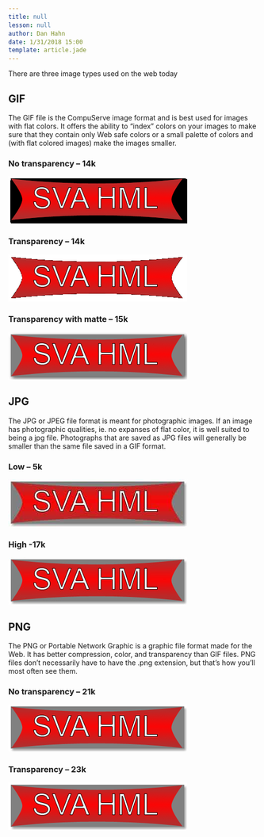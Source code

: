 ```yaml
---
title: null
lesson: null
author: Dan Hahn
date: 1/31/2018 15:00
template: article.jade
---
```


There are three image types used on the web today

## GIF

The GIF file is the CompuServe image format and is best used for images with flat colors. It offers the ability to “index” colors on your images to make sure that they contain only Web safe colors or a small palette of colors and (with flat colored images) make the images smaller.

### No transparency – 14k

<img src="images/gif_notrans.gif" alt="">

### Transparency – 14k

<img src="images/gif_trans.gif" alt="">

### Transparency with matte – 15k

<img src="images/gif_trans_mat.gif" alt="">

<h2>JPG</h2>

<p>The JPG or JPEG file format is meant for photographic images. If an image has photographic qualities, ie. no expanses of flat color, it is well suited to being a jpg file. Photographs that are saved as JPG files will generally be smaller than the same file saved in a GIF format. </p>

### Low – 5k

<img src="images/jpg_low.jpg" alt="">

### High -17k

<img src="images/jpg_high.jpg" alt="">

<h2>PNG</h2>

<p>The PNG or Portable Network Graphic is a graphic file format made for the Web. It has better compression, color, and transparency than GIF files. PNG files don’t necessarily have to have the .png extension, but that’s how you’ll most often see them. </p>

### No transparency – 21k

<img src="images/png_notrans.png" alt="">

### Transparency – 23k

<img src="images/png_trans.png" alt="">
